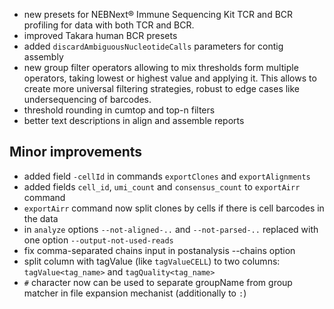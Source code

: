 - new presets for NEBNext® Immune Sequencing Kit TCR and BCR profiling for data with both TCR and BCR.
- improved Takara human BCR presets
- added `discardAmbiguousNucleotideCalls` parameters for contig assembly
- new group filter operators allowing to mix thresholds form multiple operators, taking lowest or highest value and
  applying it. This allows to create more universal filtering strategies, robust to edge cases like undersequencing of
  barcodes.
- threshold rounding in cumtop and top-n filters
- better text descriptions in align and assemble reports

## Minor improvements

- added field `-cellId` in commands `exportClones` and `exportAlignments`
- added fields `cell_id`, `umi_count` and `consensus_count` to `exportAirr` command
- `exportAirr` command now split clones by cells if there is cell barcodes in the data
- in `analyze` options `--not-aligned-..` and `--not-parsed-..` replaced with one option `--output-not-used-reads`
- fix comma-separated chains input in postanalysis --chains option
- split column with tagValue (like `tagValueCELL`) to two columns: `tagValue<tag_name>` and `tagQuality<tag_name>`
- `#` character now can be used to separate groupName from group matcher in file expansion mechanist (additionally to `:`)
